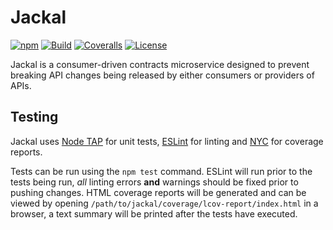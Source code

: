 # Jackal

[![npm](https://img.shields.io/npm/v/npm.svg)]()
[![Build](https://img.shields.io/travis/findmypast-oss/jackal.svg)](https://travis-ci.org/findmypast-oss/jackal)
[![Coveralls](https://img.shields.io/coveralls/findmypast-oss/jackal.svg)](https://coveralls.io/github/findmypast-oss/jackal)
[![License](https://img.shields.io/github/license/findmypast-oss/jackal.svg)](https://github.com/findmypast-oss/jackal/blob/master/LICENSE)

Jackal is a consumer-driven contracts microservice designed to prevent breaking API changes being released by either consumers or providers of APIs.

## Testing

Jackal uses [Node TAP](http://www.node-tap.org/basics/) for unit tests, [ESLint](http://eslint.org/) for linting and [NYC](https://github.com/istanbuljs/nyc) for coverage reports.

Tests can be run using the `npm test` command. ESLint will run prior to the tests being run, _all_ linting errors __and__ warnings should be fixed prior to pushing changes. HTML coverage reports will be generated and can be viewed by opening `/path/to/jackal/coverage/lcov-report/index.html` in a browser, a text summary will be printed after the tests have executed.
